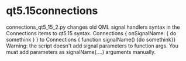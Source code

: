 # qt5.15connections
connections_qt5_15_2.py changes old QML signal handlers syntax in the Connections items to qt5.15 syntax. 
Connections { onSignalName: { do somethink } } to Connections { function signalName() {do somethink}}
Warning: the script doesn't add signal parameters to function args. You must add parameters as signalName(....) arguments manually.
